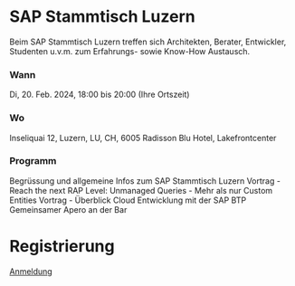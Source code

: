 # SAP Stammtisch Luzern

Beim SAP Stammtisch Luzern treffen sich Architekten, Berater, Entwickler, Studenten u.v.m. zum Erfahrungs- sowie Know-How Austausch.

### Wann
Di, 20. Feb. 2024, 18:00 bis 20:00 (Ihre Ortszeit)

### Wo
Inseliquai 12, Luzern, LU, CH, 6005
Radisson Blu Hotel, Lakefrontcenter

### Programm
Begrüssung und allgemeine Infos zum SAP Stammtisch Luzern
Vortrag - Reach the next RAP Level: Unmanaged Queries - Mehr als nur Custom Entities
Vortrag - Überblick Cloud Entwicklung mit der SAP BTP
Gemeinsamer Apero an der Bar



# Registrierung
[Anmeldung](https://academy.pureconsulting.ch/events/sapstammtisch/)

